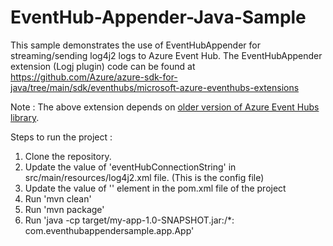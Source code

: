 # EventHub-Appender-Java-Sample

This sample demonstrates the use of EventHubAppender for streaming/sending log4j2 logs to Azure Event Hub.
The EventHubAppender extension (Logj plugin) code can be found at https://github.com/Azure/azure-sdk-for-java/tree/main/sdk/eventhubs/microsoft-azure-eventhubs-extensions

Note : The above extension depends on [older version of Azure Event Hubs library](https://github.com/Azure/azure-sdk-for-java/tree/main/sdk/eventhubs/microsoft-azure-eventhubs).

Steps to run the project :
  1. Clone the repository.
  2. Update the value of 'eventHubConnectionString' in src/main/resources/log4j2.xml file. (This is the config file)
  3. Update the value of '<classpathPrefix>' element in the pom.xml file of the project
  4. Run 'mvn clean'
  5. Run 'mvn package'
  6. Run 'java -cp target/my-app-1.0-SNAPSHOT.jar:<classpath-to-jar-dependencies>/*:  com.eventhubappendersample.app.App'
